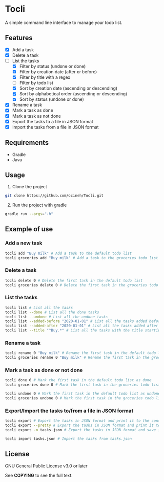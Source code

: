 # Tocli

A simple command line interface to manage your todo list.

## Features

- [x] Add a task
- [x] Delete a task
- [ ] List the tasks
  - [x] Filter by status (undone or done)
  - [x] Filter by creation date (after or before)
  - [x] Filter by title with a regex
  - [ ] Filter by todo list
  - [x] Sort by creation date (ascending or descending)
  - [x] Sort by alphabetical order (ascending or descending)
  - [x] Sort by status (undone or done)
- [x] Rename a task
- [x] Mark a task as done
- [x] Mark a task as not done
- [x] Export the tasks to a file in JSON format
- [x] Import the tasks from a file in JSON format

## Requirements

- Gradle
- Java

## Usage

1. Clone the project

```bash
git clone https://github.com/ocineh/Tocli.git
```

2. Run the project with gradle

```bash
gradle run --args="-h"
```

## Example of use

### Add a new task

```bash
tocli add "Buy milk" # Add a task to the default todo list
tocli groceries add "Buy milk" # Add a task to the groceries todo list
```

### Delete a task

```bash
tocli delete 0 # Delete the first task in the default todo list
tocli groceries delete 0 # Delete the first task in the groceries todo list
```

### List the tasks

```bash
tocli list # List all the tasks
tocli list --done # List all the done tasks
tocli list --undone # List all the undone tasks
tocli list --added-before "2020-01-01" # List all the tasks added before 2020-01-01
tocli list --added-after "2020-01-01" # List all the tasks added after 2020-01-01
tocli list --title "^Buy.*" # List all the tasks with the title starting with "Buy"
```

### Rename a task

```bash
tocli rename 0 "Buy milk" # Rename the first task in the default todo list
tocli groceries rename 0 "Buy milk" # Rename the first task in the groceries todo list
```

### Mark a task as done or not done

```bash
tocli done 0 # Mark the first task in the default todo list as done
tocli groceries done 0 # Mark the first task in the groceries todo list as done

tocli undone 0 # Mark the first task in the default todo list as undone
tocli groceries undone 0 # Mark the first task in the groceries todo list as undone
```

### Export/Import the tasks to/from a file in JSON format

```bash
tocli export # Export the tasks in JSON format and print it to the console
tocli export --pretty # Export the tasks in JSON format and print it to the console with pretty print 
tocli export -o tasks.json # Export the tasks in JSON format and save it to tasks.json

tocli import tasks.json # Import the tasks from tasks.json
```

## License

GNU General Public License v3.0 or later

See **COPYING** to see the full text.
